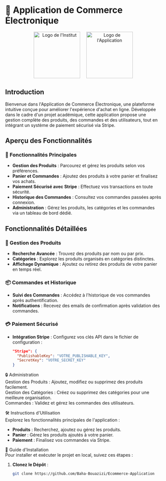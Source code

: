 # 🛒 Application de Commerce Électronique  
<p align="center">
  <img src="public/images/institut-logo.png" alt="Logo de l'Institut" width="150"/>
  &nbsp;&nbsp;&nbsp;
  <img src="public/images/application-logo.png" alt="Logo de l'Application" width="150"/>
</p>

## Introduction  

Bienvenue dans l'Application de Commerce Électronique, une plateforme intuitive conçue pour améliorer l'expérience d'achat en ligne. Développée dans le cadre d'un projet académique, cette application propose une gestion complète des produits, des commandes et des utilisateurs, tout en intégrant un système de paiement sécurisé via Stripe.  

## Aperçu des Fonctionnalités  

### 🌟 Fonctionnalités Principales  

- **Gestion des Produits** : Parcourez et gérez les produits selon vos préférences.  
- **Panier et Commandes** : Ajoutez des produits à votre panier et finalisez vos achats.  
- **Paiement Sécurisé avec Stripe** : Effectuez vos transactions en toute sécurité.  
- **Historique des Commandes** : Consultez vos commandes passées après connexion.  
- **Administration** : Gérez les produits, les catégories et les commandes via un tableau de bord dédié.  

## Fonctionnalités Détaillées  

### 🛒 Gestion des Produits  

- **Recherche Avancée** : Trouvez des produits par nom ou par prix.  
- **Catégories** : Explorez les produits organisés en catégories distinctes.  
- **Affichage Dynamique** : Ajoutez ou retirez des produits de votre panier en temps réel.  

### 📦 Commandes et Historique  

- **Suivi des Commandes** : Accédez à l'historique de vos commandes après authentification.  
- **Notifications** : Recevez des emails de confirmation après validation des commandes.  

### 💳 Paiement Sécurisé  

- **Intégration Stripe** : Configurez vos clés API dans le fichier de configuration :  
  ```json  
  "Stripe": {  
    "PublishableKey": "VOTRE_PUBLISHABLE_KEY",  
    "SecretKey": "VOTRE_SECRET_KEY"  
  }  
🔒 Administration  
Gestion des Produits : Ajoutez, modifiez ou supprimez des produits facilement.  
Gestion des Catégories : Créez ou supprimez des catégories pour une meilleure organisation.  
Commandes : Validez et gérez les commandes des utilisateurs.  

🛠 Instructions d'Utilisation  
Explorez les fonctionnalités principales de l'application :  

- **Produits** : Recherchez, ajoutez ou gérez les produits.  
- **Panier** : Gérez les produits ajoutés à votre panier.  
- **Paiement** : Finalisez vos commandes via Stripe.  

🚀 Guide d'Installation  
Pour installer et exécuter le projet en local, suivez ces étapes :  

1. **Clonez le Dépôt** :  
   ```bash  
   git clone https://github.com/Baha-Bouazizi/Ecommerce-Application  
